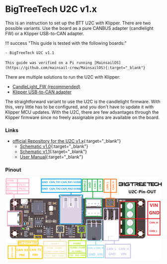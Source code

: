 # BigTreeTech U2C v1.x

This is an instruction to set up the BTT U2C with Klipper. There are two possible variants. Use the board as a pure
CANBUS adapter (candlelight FW) or a Klipper USB-to-CAN adapter.

!!! success "This guide is tested with the following boards:"

    - BigTreeTech U2C v1.1

    This guide was verified on a Pi running [MainsailOS](https://github.com/mainsail-crew/MainsailOS){:target="_blank"}

There are multiple solutions to run the U2C with Klipper:

- [CandleLight_FW (recommended)](/btt-u2c-v1.x/candlelight/)
- [Klipper USB-to-CAN adapter](/btt-u2c-v1.x/klipper-usb-to-can-adapter/)

The straightforward variant to use the U2C is the candlelight firmware. With this, very little has to be configured, and
you don't have to update it with Klipper MCU updates. With the U2C, there are few advantages through the Klipper
firmware since no freely assignable pins are available on the board.

### Links

- [official Repository for the U2C v1.x](https://github.com/bigtreetech/u2c){:target="_blank"}
    - [Schematic v1.0](https://github.com/bigtreetech/U2C/blob/master/BIGTREETECH%20U2C%20V1.0.pdf){:target="_blank"}
    - [Schematic v1.1](https://github.com/bigtreetech/U2C/blob/master/BIGTREETECH%20U2C%20V1.1.pdf){:target="_blank"}
    - [User Manual](https://github.com/bigtreetech/U2C/blob/master/BIGTREETECH%20U2C%20V1.0%26V1.1%20User%20Manual.pdf){:target="_blank"}

### Pinout
![Pinout from the U2C v1.x](img/pinout-u2c-v1.x.png)